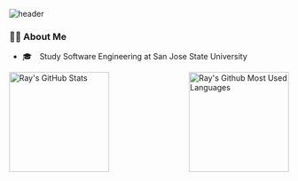 <!--
**moonnada/moonnada** is a ✨ _special_ ✨ repository because its `README.md` (this file) appears on your GitHub profile.

Here are some ideas to get you started:

- 🔭 I’m currently working on ...
- 🌱 I’m currently learning ...
- 👯 I’m looking to collaborate on ...
- 🤔 I’m looking for help with ...
- 💬 Ask me about ...
- 📫 How to reach me: ...
- 😄 Pronouns: ...
- ⚡ Fun fact: ...
-->


![header](https://capsule-render.vercel.app/api?type=waving&color=auto&height=200&section=header&text=moonnada🌙&fontSize=60)



### 👨‍💻 About Me
  * :mortar_board:  Study Software Engineering at San Jose State University
 
 


<a href="https://github.com/moonnada">
<img height=180 align="left" src="https://github-readme-streak-stats.herokuapp.com/?user=moonnada" alt="Ray's GitHub Stats" title="GitHub Streak" />
</a> 
<img height=180 align="right" src="https://github-readme-stats.vercel.app/api/top-langs/?username=moonnada&layout=compact" alt="Ray's Github Most Used Languages">

 <br></br>
 <br />
